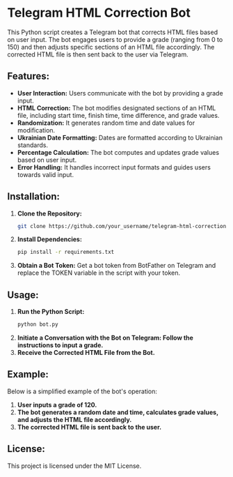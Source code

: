 # Telegram HTML Correction Bot

This Python script creates a Telegram bot that corrects HTML files based on user input. The bot engages users to provide a grade (ranging from 0 to 150) and then adjusts specific sections of an HTML file accordingly. The corrected HTML file is then sent back to the user via Telegram.

## Features:
- **User Interaction:** Users communicate with the bot by providing a grade input.
- **HTML Correction:** The bot modifies designated sections of an HTML file, including start time, finish time, time difference, and grade values.
- **Randomization:** It generates random time and date values for modification.
- **Ukrainian Date Formatting:** Dates are formatted according to Ukrainian standards.
- **Percentage Calculation:** The bot computes and updates grade values based on user input.
- **Error Handling:** It handles incorrect input formats and guides users towards valid input.

## Installation:
1. **Clone the Repository:**
   ```bash
   git clone https://github.com/your_username/telegram-html-correction-bot.git

2. **Install Dependencies:**
   ```bash
   pip install -r requirements.txt

3. **Obtain a Bot Token:**
   Get a bot token from BotFather on Telegram and replace the TOKEN variable in the script with your token.

## Usage: 
1. **Run the Python Script:**
   ```bash
   python bot.py
2. **Initiate a Conversation with the Bot on Telegram: Follow the instructions to input a grade.**
3. **Receive the Corrected HTML File from the Bot.**

## Example:
Below is a simplified example of the bot's operation:

1. **User inputs a grade of 120.**
2. **The bot generates a random date and time, calculates grade values, and adjusts the HTML file accordingly.**
3. **The corrected HTML file is sent back to the user.**

## License:
This project is licensed under the MIT License.
